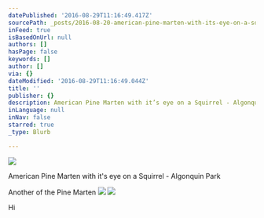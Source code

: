 ```yaml
---
datePublished: '2016-08-29T11:16:49.417Z'
sourcePath: _posts/2016-08-20-american-pine-marten-with-its-eye-on-a-squirrel-algonquin.md
inFeed: true
isBasedOnUrl: null
authors: []
hasPage: false
keywords: []
author: []
via: {}
dateModified: '2016-08-29T11:16:49.044Z'
title: ''
publisher: {}
description: American Pine Marten with it’s eye on a Squirrel - Algonquin Park
inLanguage: null
inNav: false
starred: true
_type: Blurb

---
```

![](https://the-grid-user-content.s3-us-west-2.amazonaws.com/25f81405-6ced-43b8-b82a-a13882d8ac57.jpg)

American Pine Marten with it's eye on a Squirrel - Algonquin Park

Another of the Pine Marten
![](https://s3-us-west-2.amazonaws.com/the-grid-img/p/8727f8f095bfeb5e8a1b499b6845a0742c2a97f3.jpg)
![](https://the-grid-user-content.s3-us-west-2.amazonaws.com/988d7e2f-3754-485c-a871-fef99fdeadaa.jpg)

Hi